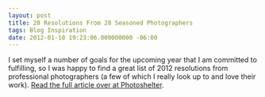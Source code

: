 ```yaml
---
layout: post
title: 28 Resolutions From 28 Seasoned Photographers 
tags: Blog Inspiration
date: 2012-01-10 19:23:06.000000000 -06:00
---
```

<p>I set myself a number of goals for the upcoming year that I am committed to fulfilling, so I was happy to find a great list of 2012 resolutions from professional photographers (a few of which I really look up to and love their work).  <a href="http://blog.photoshelter.com/2012/01/28-resolutions-from-28-seasoned-photographers/">Read the full article over at Photoshelter</a>.</p>
